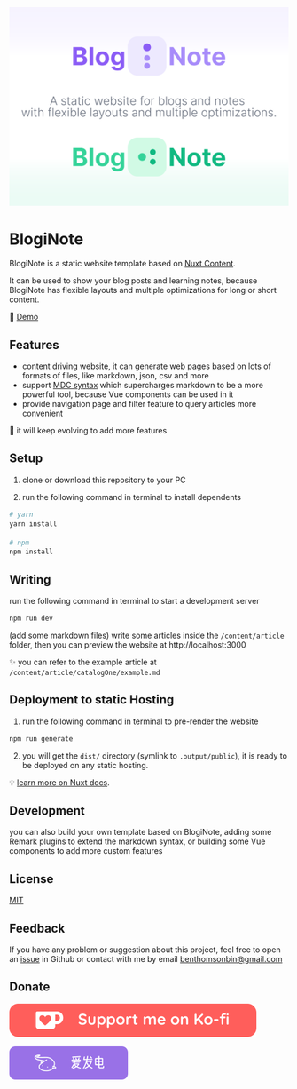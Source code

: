 [![BlogiNote](./public/cover.jpg)](https://github.com/Benbinbin/BlogiNote)

# BlogiNote

BlogiNote is a static website template based on [Nuxt Content](https://content.nuxtjs.org).

It can be used to show your blog posts and learning notes, because BlogiNote has flexible layouts and multiple optimizations for long or short content.

:link: [Demo](http://bloginote.vercel.app/)


## Features

- content driving website, it can generate web pages based on lots of formats of files, like markdown, json, csv and more
- support [MDC syntax](https://content.nuxtjs.org/guide/writing/mdc) which supercharges markdown to be a more powerful tool, because Vue components can be used in it
- provide navigation page and filter feature to query articles more convenient

:muscle: it will keep evolving to add more features

## Setup

1. clone or download this repository to your PC

2. run the following command in terminal to install dependents

  ```bash
  # yarn
  yarn install

  # npm
  npm install
  ```

## Writing

run the following command in terminal to start a development server

```bash
npm run dev
```

 (add some markdown files) write some articles inside the `/content/article` folder, then you can preview the website at http://localhost:3000

:sparkles: you can refer to the example article at `/content/article/catalogOne/example.md`

## Deployment to static Hosting

1. run the following command in terminal to pre-render the website

  ```bash
  npm run generate
  ```

2. you will get the `dist/` directory (symlink to `.output/public`), it is ready to be deployed on any static hosting.

  :bulb: [learn more on Nuxt docs](https://v3.nuxtjs.org/guide/deploy/static-hosting).

## Development

you can also build your own template based on BlogiNote, adding some Remark plugins to extend the markdown syntax, or building some Vue components to add more custom features

## License

[MIT](./LICENSE)

## Feedback

If you have any problem or suggestion about this project, feel free to open an [issue](https://github.com/Benbinbin/Bookshelf/issues/new) in Github or contact with me by email <a href="mailto:benthomsonbin@gmail.com">benthomsonbin@gmail.com</a>

## Donate
[![ko-fi](./public/donate-banner/kofi.svg)](https://ko-fi.com/benbinbin)

[![ko-fi](./public/donate-banner/afdian.svg)](https://afdian.net/a/benbinbin)